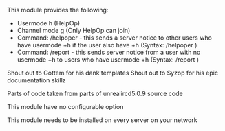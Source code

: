 This module provides the following:
  
  - Usermode h (HelpOp)
  - Channel mode g (Only HelpOp can join)
  - Command: /helpoper   - this sends a server notice to other users who have usermode +h if the user also have +h
  (Syntax: /helpoper <your message to send>)
  - Command: /report     - this sends server notice from a user with no usermode +h to users who have usermode +h
  (Syntax: /report <your message to send>)
 
 
Shout out to Gottem for his dank templates
Shout out to Syzop for his epic documentation skillz

Parts of code taken from parts of unrealircd5.0.9 source code

This module have no configurable option

This module needs to be installed on every server on your network
 
